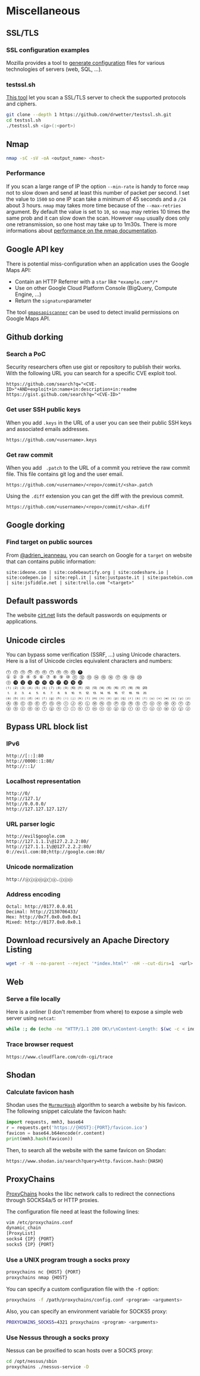 Miscellaneous
============

## SSL/TLS

### SSL configuration examples

Mozilla provides a tool to [generate configuration](https://ssl-config.mozilla.org/)
files for various technologies of servers (web, SQL, ...).


### testssl.sh

[This tool](https://github.com/drwetter/testssl.sh/) let you scan a SSL/TLS
server to check the supported protocols and ciphers.

```bash
git clone --depth 1 https://github.com/drwetter/testssl.sh.git
cd testssl.sh
./testssl.sh <ip>(:<port>)
```


## Nmap

```bash
nmap -sC -sV -oA <output_name> <host>
```

### Performance

If you scan a large range of IP the option `--min-rate` is handy to force `nmap`
not to slow down and send at least this number of packet per second. I set the
value to `1500` so one IP scan take a minimum of 45 seconds and a `/24` about 3 hours.
`nmap` may takes more time because of the `--max-retries` argument. By default
the value is set to `10`, so `nmap` may retries 10 times the same prob and it can
slow down the scan. However `nmap` usually does only one retransmission, so one
host may take up to 1m30s.
There is more informations about [performance on the nmap documentation](https://nmap.org/book/man-performance.html).


## Google API key
There is potential miss-configuration when an application uses the Google Maps API:

- Contain an HTTP Referrer with a `star` like `*example.com*/*`
- Use on other Google Cloud Platform Console (BigQuery, Compute Engine, ...)
- Return the `signature`parameter


The tool [`gmapsapiscanner`](https://github.com/ozguralp/gmapsapiscanner) can be
used to detect invalid permissions on Google Maps API.


## Github dorking

### Search a PoC

Security researchers often use gist or repository to publish their works. With
the following URL you can search for a specific CVE exploit tool.

```
https://github.com/search?q="<CVE-ID>"+AND+exploit+in:name+in:description+in:readme
https://gist.github.com/search?q="<CVE-ID>"
```

### Get user SSH public keys

When you add `.keys` in the URL of a user you can see their public SSH keys and
associated emails addresses.

```
https://github.com/<username>.keys
```

### Get raw commit

When you add ` .patch` to the URL of a commit you retrieve the raw commit file.
This file contains git log and the user email.

```
https://github.com/<username>/<repo>/commit/<sha>.patch
```

Using the `.diff` extension you can get the diff with the previous commit.

```
https://github.com/<username>/<repo>/commit/<sha>.diff
```


## Google dorking

### Find target on public sources

From [@adrien_jeanneau](https://mobile.twitter.com/adrien_jeanneau/status/1250740511402532865),
you can search on Google for a `target` on website that can contains public information:

```
site:ideone.com | site:codebeautify.org | site:codeshare.io | site:codepen.io | site:repl.it | site:justpaste.it | site:pastebin.com | site:jsfiddle.net | site:trello.com "<target>"
```


## Default passwords

The website [cirt.net](https://cirt.net/passwords?vendor=) lists the default
passwords on equipments or applications.


## Unicode circles

You can bypass some verification (SSRF, ...) using Unicode characters. Here is
a list of Unicode circles equivalent characters and numbers:

```
⓵ ⓶ ⓷ ⓸ ⓹ ⓺ ⓻ ⓼ ⓽ ⓾ ⓿
① ② ③ ④ ⑤ ⑥ ⑦ ⑧ ⑨ ⑩ ⑪ ⑫ ⑬ ⑭ ⑮ ⑯ ⑰ ⑱ ⑲ ⑳
⓪ ⓫ ⓬ ⓭ ⓮ ⓯ ⓰ ⓱ ⓲ ⓳ ⓴
⑴ ⑵ ⑶ ⑷ ⑸ ⑹ ⑺ ⑻ ⑼ ⑽ ⑾ ⑿ ⒀ ⒁ ⒂ ⒃ ⒄ ⒅ ⒆ ⒇
⒈ ⒉ ⒊ ⒋ ⒌ ⒍ ⒎ ⒏ ⒐ ⒑ ⒒ ⒓ ⒔ ⒕ ⒖ ⒗ ⒘ ⒙ ⒚ ⒛
⒜ ⒝ ⒞ ⒟ ⒠ ⒡ ⒢ ⒣ ⒤ ⒥ ⒦ ⒧ ⒨ ⒩ ⒪ ⒫ ⒬ ⒭ ⒮ ⒯ ⒰ ⒱ ⒲ ⒳ ⒴ ⒵
Ⓐ Ⓑ Ⓒ Ⓓ Ⓔ Ⓕ Ⓖ Ⓗ Ⓘ Ⓙ Ⓚ Ⓛ Ⓜ Ⓝ Ⓞ Ⓟ Ⓠ Ⓡ Ⓢ Ⓣ Ⓤ Ⓥ Ⓦ Ⓧ Ⓨ Ⓩ
ⓐ ⓑ ⓒ ⓓ ⓔ ⓕ ⓖ ⓗ ⓘ ⓙ ⓚ ⓛ ⓜ ⓝ ⓞ ⓟ ⓠ ⓡ ⓢ ⓣ ⓤ ⓥ ⓦ ⓧ ⓨ ⓩ
```


## Bypass URL block list

### IPv6

```
http://[::]:80
http://0000::1:80/
http://::1/
```

### Localhost representation

```
http://0/
http://127.1/
http://0.0.0.0/
http://127.127.127.127/
```

### URL parser logic

```
http://evil$google.com
http://127.1.1.1\@127.2.2.2:80/
http://127.1.1.1\@@127.2.2.2:80/
0://evil.com:80;http://google.com:80/
```

### Unicode normalization

```
http://ⓔⓧⓐⓜⓟⓛⓔ.ⓒⓞⓜ
```

### Address encoding

```
Octal: http://0177.0.0.01
Decimal: http://2130706433/
Hex: http://0x7f.0x0.0x0.0x1
Mixed: http://0177.0x0.0x0.1
```


## Download recursively an Apache Directory Listing

```bash
wget -r -N --no-parent --reject '*index.html*' -nH --cut-dirs=1  <url>
```

## Web

### Serve a file locally

Here is a onliner (I don't remember from where) to expose a simple web server
using `netcat`:

```bash
while :; do (echo -ne "HTTP/1.1 200 OK\r\nContent-Length: $(wc -c < index.html)\r\n\r\n"; cat index.html) | nc -l -p 8080; done
```


### Trace browser request

```url
https://www.cloudflare.com/cdn-cgi/trace
```


## Shodan

### Calculate favicon hash

Shodan uses the [`MurmurHash`](https://pypi.org/project/mmh3/) algorithm to
search a website by his favicon. The following snippet calculate the favicon
hash:

```python
import requests, mmh3, base64
r = requests.get('https://{HOST}:{PORT}/favicon.ico')
favicon = base64.b64encode(r.content)
print(mmh3.hash(favicon))
```

Then, to search all the website with the same favicon on Shodan:

```
https://www.shodan.io/search?query=http.favicon.hash:{HASH}
```

## ProxyChains

[ProxyChains](https://github.com/haad/proxychains) hooks the libc network calls
to redirect the connections through SOCKS4a/5 or HTTP proxies.

The configuration file need at least the following lines:

```bash
vim /etc/proxychains.conf
dynamic_chain
[ProxyList]
socks4 {IP} {PORT}
socks5 {IP} {PORT}
```

### Use a UNIX program trough a socks proxy

```bash
proxychains nc {HOST} {PORT}
proxychains nmap {HOST}
```

You can specify a custom configuration file with the `-f` option:

```bash
proxychains -f /path/proxychains/config.conf <program> <arguments>
```

Also, you can specify an environment variable for SOCKS5 proxy:

```bash
PROXYCHAINS_SOCKS5=4321 proxychains <program> <arguments>
```

### Use Nessus through a socks proxy

Nessus can be proxified to scan hosts over a SOCKS proxy:

```bash
cd /opt/nessus/sbin
proxychains ./nessus-service -D
```
